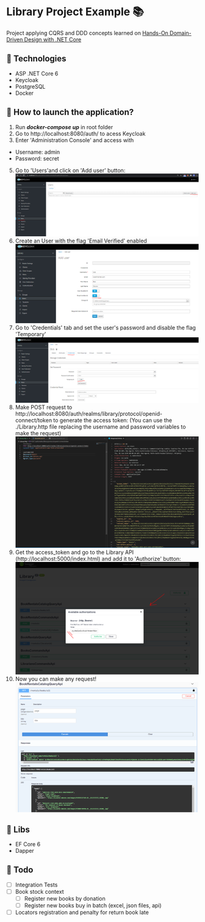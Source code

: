 # Library Project Example 📚

Project applying CQRS and DDD concepts learned on [Hands-On Domain-Driven Design with .NET Core](https://www.packtpub.com/product/hands-on-domain-driven-design-with-net-core/9781788834094)

## 🧪 Technologies
<ul>
  <li>ASP .NET Core 6</li>
  <li>Keycloak</li>
  <li>PostgreSQL </li>
  <li>Docker </li>
</ul>

## 🚀 How to launch the application?
1. Run ***docker-compose up*** in root folder
2. Go to http://localhost:8080/auth/ to acess Keycloak
3. Enter 'Administration Console' and access with 
  - Username: admin
  - Password: secret
5. Go to 'Users'and click on 'Add user' button:
![Showing where to add an user](/resources/1.PNG "Add User")
6. Create an User with the flag 'Email Verified' enabled
![Create user](/resources/2.PNG "Creating User")
7. Go to 'Credentials' tab and set the user's password and disable the flag 'Temporary'
![Create user's password](/resources/3.PNG "Creating User's password")
8. Make POST request to http://localhost:8080/auth/realms/library/protocol/openid-connect/token to generate the access token: 
(You can use the ./Library.http file replacing the username and password variables to make the request)
![Generating Token](/resources/4.PNG "Generating Token")
9. Get the access_token and go to the Library API (http://localhost:5000/index.html) and add it to 'Authorize' button:
![Authentication Request](/resources/5.PNG "Authentication Request")
10. Now you can make any request!
![Successful Request](/resources/6.PNG "Successful Request")

## 🧵 Libs 
<ul>
  <li>EF Core 6</li>
  <li>Dapper</li>
</ul>

## 🔹 Todo 
- [ ] Integration Tests
- [ ] Book stock context
  - [ ] Register new books by donation   
  - [ ] Register new books buy in batch (excel, json files, api)
- [ ] Locators registration and penalty for return book late
